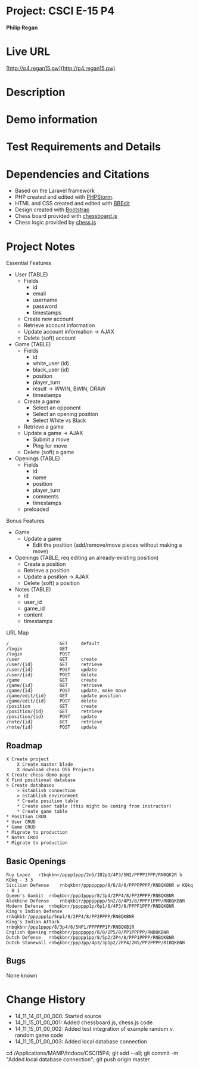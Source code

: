 # Project: CSCI E-15 P4
**Philip Regan**

# Live URL
[http://p4.regan15.pw](http://p4.regan15.pw)

# Description
<!-- 2-3+ sentences -->

# Demo information
<!-- If you attend your section to do an in-person demo, make a note of this. If you opt to do the Jing screencast demo, include the link here .-->

# Test Requirements and Details
<!-- Any details the instructor or TA needs to know, for example, test credentials. -->

# Dependencies and Citations
<!--A list of any plugins, libraries, packages or outside code used in the project. See Student Responsibilities for more details on avoiding code plagiarism.-->
* Based on the Laravel framework
* PHP created and edited with [PHPStorm](http://www.jetbrains.com/phpstorm/).
* HTML and CSS created and edited with [BBEdit](http://www.barebones.com/products/bbedit/)
* Design created with [Bootstrap](http://www.bootstrap.org)
* Chess board provided with [chessboard.js](http://chessboardjs.com)
* Chess logic provided by [chess.js](https://github.com/jhlywa/chess.js)

# Project Notes

Essential Features
* User (TABLE)
	* Fields
		* id
		* email
		* username
		* password
		* timestamps
	* Create new account
	* Retrieve account information
	* Update account information -> AJAX
	* Delete (soft) account
* Game (TABLE)
	* Fields
		* id
		* white_user (id)
		* black_user (id)
		* position
		* player_turn
		* result -> WWIN, BWIN, DRAW
		* timestamps
	* Create a game
		* Select an opponent
		* Select an opening position
		* Select White vs Black
	* Retrieve a game
	* Update a game -> AJAX
		* Submit a move
		* Ping for move
	* Delete (soft) a game
* Openings (TABLE)
	* Fields
		* id
		* name
		* position
		* player_turn
		* comments
		* timestamps
	* preloaded
	
Bonus Features

* Game
	* Update a game
		* Edit the position (add/remove/move pieces without making a move)
* Openings (TABLE, req editing an already-existing position)
	* Create a position
	* Retrieve a position
	* Update a position -> AJAX
	* Delete (soft) a position
* Notes (TABLE)
	* id
	* user_id
	* game_id
	* content
	* timestamps

URL Map

	/					GET		default
	/login				GET
	/login				POST
	/user				GET		create
	/user/{id}			GET		retrieve
	/user/{id}			POST	update
	/user/{id}			POST	delete
	/game				GET		create
	/game/{id}			GET		retrieve
	/game/{id}			POST	update, make move
	/game/edit/{id}		GET		update position
	/game/edit/{id}		POST	delete
	/position			GET		create
	/position/{id}		GET		retrieve
	/position/{id}		POST	update
	/note/{id}			GET		retrieve
	/note/{id}			POST	update

## Roadmap

	X Create project
		X Create master blade
		X download chess OSS Projects
	X Create chess demo page
	X Find positional database
	> Create databases
		> Establish connection
		> establish environment 
		* Create position table
		* Create user table (this might be coming from instructor)
		* Create game table
	* Position CRUD
	* User CRUD
	* Game CRUD
	* Migrate to production
	* Notes CRUD
	* Migrate to production

## Basic Openings
    Ruy Lopez	r1bqkbnr/pppp1ppp/2n5/1B2p3/4P3/5N2/PPPP1PPP/RNBQK2R b KQkq - 3 3
    Sicilian Defense	rnbqkbnr/pppppppp/8/8/8/8/PPPPPPPP/RNBQKBNR w KQkq - 0 1
    Queen's Gambit	rnbqkbnr/ppp1pppp/8/3p4/2PP4/8/PP2PPPP/RNBQKBNR
    Alekhine Defense	rnbqkb1r/pppppppp/5n2/8/4P3/8/PPPP1PPP/RNBQKBNR
    Modern Defense	rnbqkbnr/pppppp1p/6p1/8/4P3/8/PPPP1PPP/RNBQKBNR
    King's Indian Defense	rnbqkb1r/pppppp1p/5np1/8/2PP4/8/PP2PPPP/RNBQKBNR
    King's Indian Attack	rnbqkbnr/ppp1pppp/8/3p4/8/5NP1/PPPPPP1P/RNBQKB1R
    English Opening	rnbqkbnr/pppppppp/8/8/2P5/8/PP1PPPPP/RNBQKBNR
    Dutch Defense	rnbqkbnr/ppppp1pp/8/5p2/3P4/8/PPP1PPPP/RNBQKBNR
    Dutch Stonewall	rnbqkbnr/ppp3pp/4p3/3p1p2/2PP4/2N5/PP2PPPP/R1BQKBNR
    
## Bugs
None known

# Change History

* 14\_11\_14\_01\_00\_000: Started source
* 14\_11\_15\_01\_00\_001: Added chessboard.js, chess.js code
* 14\_11\_15\_01\_00\_002: Added test integration of example random v. random game code
* 14\_11\_15\_01\_00\_003: Added local database connection

cd /Applications/MAMP/htdocs/CSCI15P4; git add --all; git commit -m "Added local database connection"; git push origin master